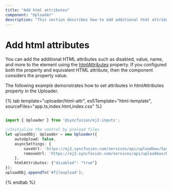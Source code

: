 ```yaml
---
title: "Add html attributes"
component: "Uploader"
description: "This section describes how to add additional html attributes."
---
```


# Add html attributes

You can add the additional HTML attributes such as disabled, value, name, and more to the element using the [htmlAttributes](../api/uploader/#htmlAttributes) property. If you configured both the property and equivalent HTML attribute, then the component considers the property value.

The following example demonstrates how to set attributes in htmlAttributes property in the Uploader.

{% tab template="uploader/html-attr", es5Template="html-template", sourceFiles="app.ts,index.html,index.css" %}

```typescript

import { Uploader } from '@syncfusion/ej2-inputs';

//Initialize the control by preload files
let uploadObj: Uploader = new Uploader({
    autoUpload: false,
    asyncSettings: {
        saveUrl: 'https://ej2.syncfusion.com/services/api/uploadbox/Save',
        removeUrl: 'https://ej2.syncfusion.com/services/api/uploadbox/Remove'
    },
    htmlAttributes: {"disabled": "true"}
});
uploadObj.appendTo('#fileupload');

```

{% endtab %}